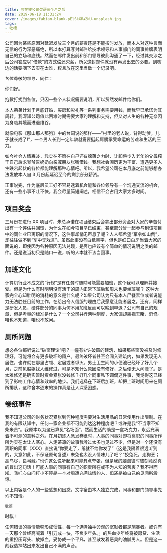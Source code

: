 ```yaml
---
title: 写在被公司欠薪三个月之后
date: 2019-06-18 11:31:24
cover: /images/fabian-blank-pElSkGRA2NU-unsplash.jpg
tags:
- 吐槽
---
```

公司因为某些原因对延迟发放三个月的薪资还是不能按时发放，而本人对这种言而无信的行为深恶痛绝，所以本打算写封邮件给技术领导和人事部门的同事摊牌表明自己的立场和底线。然而在邮件发出前和部门领导彼此沟通了一下，经过其交涉之后公司答应以“借款”的方式偿还欠薪，所以这封邮件就没有再发出去的必要。到嘴边的话要咽下去实在太难，权且放在这里当做一个记录吧。

各位尊敬的领导、同仁：

你们好。

抱歉打扰到各位，只因一些个人状况需要说明，所以贸然发邮件给你们。

本人弟弟计划于月底订婚，买房和彩礼等一系列事务需要用钱，而我早已承诺为其周转。我深知公司值此困难时期需要大家的理解和支持，但又对人生的各种无奈因为身临其境而进退维谷。

就像电影《那山那人那狗》中的台词说的那样——“村里的老人说，背得动爹，儿子就长成了!”，一个男人长到一定年龄就需要挺起肩膀承受命运的苦难和生活的压力。

如今社会人情寡淡，我实在不愿在自己还有绵薄之力时，让即将步入老年的父母榨干自己后求爷爷告奶奶向亲戚朋友张嘴借钱。我想社会阅历更为丰富、遭遇更多人生跌宕起伏的各位都能理解那种心情吧。所以，我希望公司在本月底之前能够想办法发放本人自 3 月份起延迟至今的剩余部分薪资。

正事说完，作为底层员工好不容易逮着机会能和各位领导有一个沟通交流的机会，还有一些小事不吐不快。我会尽量简短阐述，相信不会占用大家太多时间。

## 项目奖金

三月份在进行 XX 项目时，朱总承诺在项目结束后会拿出部分资金对大家的辛苦付出有一个评估并回馈，为什么在如今项目早已结束，甚至部分曾一起参与到该项目中的同仁业已离职的情况下，这件事却悄无声息了呢？人人都希望“军令如山倒”，却往往做不到“军中无戏言”。虽然此事没有白纸黑字，但也是红口白牙当着大家的面说的，即使因为各种原因无法兑现，是否也应该有个简单的情况说明之类的邮件。还是说当初只是随口一说，听的人本就不该当回事。

## 加班文化

计算机行业不成文的“行规”是有任务时随时可能需要加班，这个我可以理解并接受。但是为什么有时明明没有活干的周内正常下班后和周末也要坐班呢？ 这种大家完全心知肚明的消耗的意义是什么呢？如果公司认为只有本人尸餐素位或者说能力无法胜任目前的工作，在给出令人信服的理由后我愿意让能者居之。还有，同样是研发人员，硬件部分的同事为何不用加班反而可以晚到早退？公司有自己的规章，但是考量的标准是什么？一个公司并行两种制度，大家偏却熟视无睹，奇怪。咱也不知道，咱也不敢问。

## 厕所问题

想必各位都听说过“破窗理论”吧？一幢有少许破窗的建筑，如果那些窗没被及时修理好，可能将会有更多破坏的窗户。最终破坏者甚至会闯入建筑内，如果发现无人居住，也许就在那里占领、定居或者纵火。男士卫生间的小便池已经坏了好几个月，之前见赵姐找人维修过，可是不知什么原因没有修好，之后便无人问津了。是太难修还是确实暂时资金紧张没钱修？好几个同事私下调侃这件事，我觉得这已经到了影响工作心情和效率的地步。我们选择在下班后加班，却把上班时间用来在厕所排队，这种舍本逐末的操作真是让人深感困惑。

## 卷纸事件

我不知道公司的财务状况紧张到何种程度需要对生活用品的日常使用作出限制。在我的有限认知中，任何一家企业都不可能到达这种程度吧？或许是我“不当家不知柴米贵”。我原本以为这已算见“名场面”，然而生活的确是一盒巧克力，永远充满着不可测的意料之外。在月初逐人派发卷纸时，人事的同事对即将离职的同事所作所为实在太让人寒心。人走茶凉的故事我听过太多也见过不少，但是对一个还没有离职的同事（XXX）直接说“你要走了，纸就不给你发了”（这是我隔着很远听到的，大意如此，不保证原句复述）未免也太没人情味儿了吧？“狡兔死，走狗烹；高鸟尽，良弓藏。”也许这么说听起来可能有点夸张，但是我的脑海彼时彼刻竟然真的冒出这句话！可能人事的同事有自己的职责所在或不为人知的苦衷？我不得而知。我扪心自问打小不算是一个对周遭充满热情的人，但还是被自己的见闻所震惊。

以上内容是个人的一些感想和困惑，文字全由本人独立完成，同事和部门领导事先均不知情。

    敬颂
时祺！

任何错误的事情能够形成惯性，每一个选择袖手旁观的沉默者都是施暴者。或许有一天那个曾经高喊着「引刀成一快，不负少年头。」的热血少年终将被房贷、生活的重担压弯头、放掉血，妥协成一个平凡，甚至散发着恶臭的油腻男人。但是这一刻我选择站出来发出自己不满的声音。
